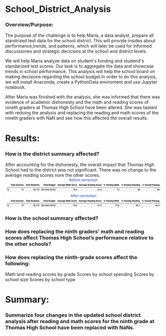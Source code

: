# School_District_Analysis
### Overview/Purpose:
The purpose of the challenge is to help Maria, a data analyst, prepare all standrized test data for the school district. This will provide insides about performance,trends, and patterns, which will later be used for informed discussiones and strategic decicions at the school and district levels.

We will help Maria analyze data on student's funding and studend's standarized test scores. Our task is to aggregate the data and showcase trends in school performance. This analysis will help the school board on making decisions regarding the school budget.In order to do this analysis, we will install Anaconda, create a PythonData enviroment and use Jupyter notebook.

After Maria was finished with the analysis, she was informed that there was evidence of academic dishonesty and the math and reading scores of nineth graders at Thomas High School have been altered. She was tasked with redoing the analysis and replacing the reading and math scores of the nineth graders with NaN and see how this affected the overall results.

# Results: 
### How is the district summary affected?
After accounting for the dishonesty, the overall impact that Thomas High School had to the district was not significant. There was no change to the average reading scores nore the other scores. 
![districtsummary_before_after.png](https://github.com/LucyPill/School_District_Analysis/blob/main/districtsummary_before_after.png)
### How is the school summary affected?

### How does replacing the ninth graders’ math and reading scores affect Thomas High School’s performance relative to the other schools?

### How does replacing the ninth-grade scores affect the following:
Math and reading scores by grade
Scores by school spending
Scores by school size
Scores by school type

# Summary:
### Summarize four changes in the updated school district analysis after reading and math scores for the ninth grade at Thomas High School have been replaced with NaNs.
